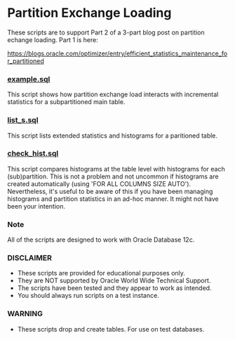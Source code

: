 # Partition Exchange Loading

These scripts are to support Part 2 of a 3-part blog post on partition echange loading. Part 1 is here:

https://blogs.oracle.com/optimizer/entry/efficient_statistics_maintenance_for_partitioned

### [example.sql](https://github.com/oracle/dw-vldb/tree/master/partition_exchange_load/example.sql)

This script shows how partition exchange load interacts with incremental statistics for a subpartitioned main table.

### [list_s.sql](https://github.com/oracle/dw-vldb/tree/master/partition_exchange_load/list_s.sql)

This script lists extended statistics and histograms for a paritioned table.

### [check_hist.sql](https://github.com/oracle/dw-vldb/tree/master/partition_exchange_load/check_hist.sql)

This script compares histograms at the table level with histograms for each (sub)partition. This is not a problem and not uncommon if histograms are created automatically (using 'FOR ALL COLUMNS SIZE AUTO'). Nevertheless, it's useful to be aware of this if you have been managing histograms and partition statistics in an ad-hoc manner. It might not have been your intention.

### Note

All of the scripts are designed to work with Oracle Database 12c.

### DISCLAIMER

*  These scripts are provided for educational purposes only.
*  They are NOT supported by Oracle World Wide Technical Support.
*  The scripts have been tested and they appear to work as intended.
*  You should always run scripts on a test instance.

### WARNING

*  These scripts drop and create tables. For use on test databases.
